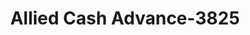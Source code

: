---
f_zip-code: 93215
f_state-code: CA
title: Allied Cash Advance-3825
f_phone: 661-721-1335
f_city-only: Delano
f_address: 1007 Cecil Ave Delano
f_location-unique-id: '3825'
slug: allied-cash-advance-3825
updated-on: '2024-05-30T13:46:58.046Z'
created-on: '2024-05-30T13:36:59.803Z'
published-on: '2024-05-30T13:54:32.469Z'
f_city-state: cms/city/delano-ca.md
f_company: cms/company/allied-cash-advance.md
f_state: cms/state/california.md
layout: '[payday-loan].html'
tags: payday-loan
---